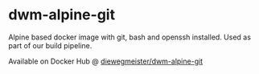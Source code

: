 # dwm-alpine-git

Alpine based docker image with git, bash and openssh installed.
Used as part of our build pipeline.

Available on Docker Hub @ [diewegmeister/dwm-alpine-git](https://hub.docker.com/r/diewegmeister/dwm-alpine-git)
